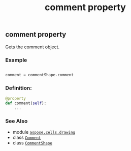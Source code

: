 ﻿---
title: comment property
second_title: Aspose.Cells for Python via .NET API References
description: 
type: docs
weight: 310
url: /aspose.cells.drawing/commentshape/comment/
is_root: false
---

## comment property


Gets the comment object.

### Example 


```python

comment = commentShape.comment

```
### Definition:
```python
@property
def comment(self):
    ...
```

### See Also
* module [`aspose.cells.drawing`](../../)
* class [`Comment`](/cells/python-net/aspose.cells/comment)
* class [`CommentShape`](/cells/python-net/aspose.cells.drawing/commentshape)
